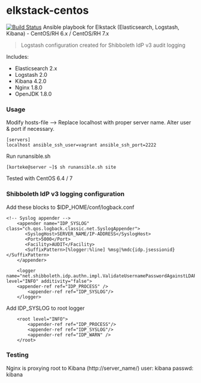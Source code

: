 # elkstack-centos
[![Build Status](https://travis-ci.org/korteke/elkstack-centos.svg?branch=master)](https://travis-ci.org/korteke/elkstack-centos)
Ansible playbook for Elkstack (Elasticsearch, Logstash, Kibana) - CentOS/RH 6.x / CentOS/RH 7.x
>Logstash configuration created for Shibboleth IdP v3 audit logging

Includes:
- Elasticsearch 2.x
- Logstash 2.0
- Kibana 4.2.0
- Nginx 1.8.0
- OpenJDK 1.8.0

### Usage
Modify hosts-file --> Replace localhost with proper server name. Alter user & port if necessary.
````
[servers]
localhost ansible_ssh_user=vagrant ansible_ssh_port=2222
````
Run runansible.sh
```
[korteke@server ~]$ sh runansible.sh site
```

Tested with CentOS 6.4 / 7

### Shibboleth IdP v3 logging configuration

Add these blocks to $IDP_HOME/conf/logback.conf
```
<!-- Syslog appender -->
	<appender name="IDP_SYSLOG" class="ch.qos.logback.classic.net.SyslogAppender">
	   <SyslogHost>SERVER_NAME/IP-ADDRESS</SyslogHost>
	   <Port>5000</Port>
	   <Facility>AUDIT</Facility>
	   <SuffixPattern>[%logger:%line] %msg|%mdc{idp.jsessionid}</SuffixPattern>
	</appender>
```

```
    <logger name="net.shibboleth.idp.authn.impl.ValidateUsernamePasswordAgainstLDAP" level="INFO" additivity="false">
	<appender-ref ref="IDP_PROCESS" />
        <appender-ref ref="IDP_SYSLOG"/>
    </logger>
```

Add IDP_SYSLOG to root logger
```
    <root level="INFO">
        <appender-ref ref="IDP_PROCESS"/>
        <appender-ref ref="IDP_SYSLOG"/>
        <appender-ref ref="IDP_WARN" />
    </root>
```

### Testing
Nginx is proxying root to Kibana (http://server_name/)
user: kibana
passwd: kibana

